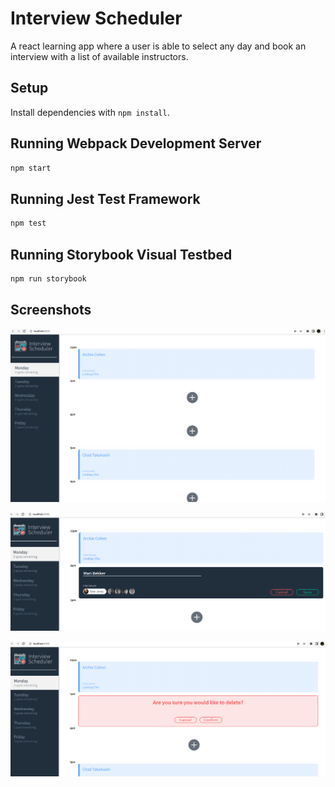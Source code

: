 # Interview Scheduler

A react learning app where a user is able to select any day and book an interview with a list of available instructors. 

## Setup

Install dependencies with `npm install`.

## Running Webpack Development Server

```sh
npm start
```

## Running Jest Test Framework

```sh
npm test
```

## Running Storybook Visual Testbed

```sh
npm run storybook
```
## Screenshots

!["Dashboard view of the Scheduler app"](docs/Interviewer-home.png)

!["Booking an interview"](docs/booking-interview.png)

!["Deleting an interview"](docs/deleting-interview.png)